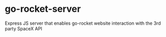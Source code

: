 # go-rocket-server
Express JS server that enables go-rocket website interaction with the 3rd party SpaceX API 
